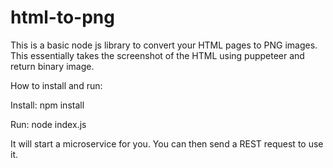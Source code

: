 # html-to-png

This is a basic node js library to convert your HTML pages to PNG images. This essentially takes the screenshot of the HTML using puppeteer and return binary image.

How to install and run:

Install:
npm install

Run:
node index.js

It will start a microservice for you. You can then send a REST request to use it.

